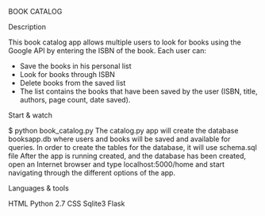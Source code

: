 BOOK CATALOG

Description

This book catalog app allows multiple users to look for books using  the Google API by entering the ISBN of the book.   Each user can:   
- Save the books in his personal list
- Look for books through  ISBN
- Delete books from the saved list
- The list contains the books that have been saved by the user (ISBN, title, authors, page count, date saved).



Start & watch

$ python book_catalog.py
The catalog.py app will create the database booksapp.db where users and books will be saved and available for queries.  In order to create the tables for the database, it will use schema.sql file 
After the app is running created, and the database has been created, open an Internet browser and type localhost:5000/home and start navigating through the different options of the app.



Languages & tools

HTML
Python 2.7
CSS
Sqlite3
Flask
